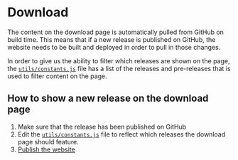 # Download

The content on the download page is automatically pulled from GitHub on build time. This means that if a new release is published on GitHub, the website needs to be built and deployed in order to pull in those changes.

In order to give us the ability to filter which releases are shown on the page, the [`utils/constants.js`](/src/utils/constants.js) file has a list of the releases and pre-releases that is used to filter content on the page.

## How to show a new release on the download page

1. Make sure that the release has been published on GitHub
2. Edit the [`utils/constants.js`](/src/utils/constants.js) file to reflect which releases the download page should feature.
3. [Publish the website](/docs/publish.md)
